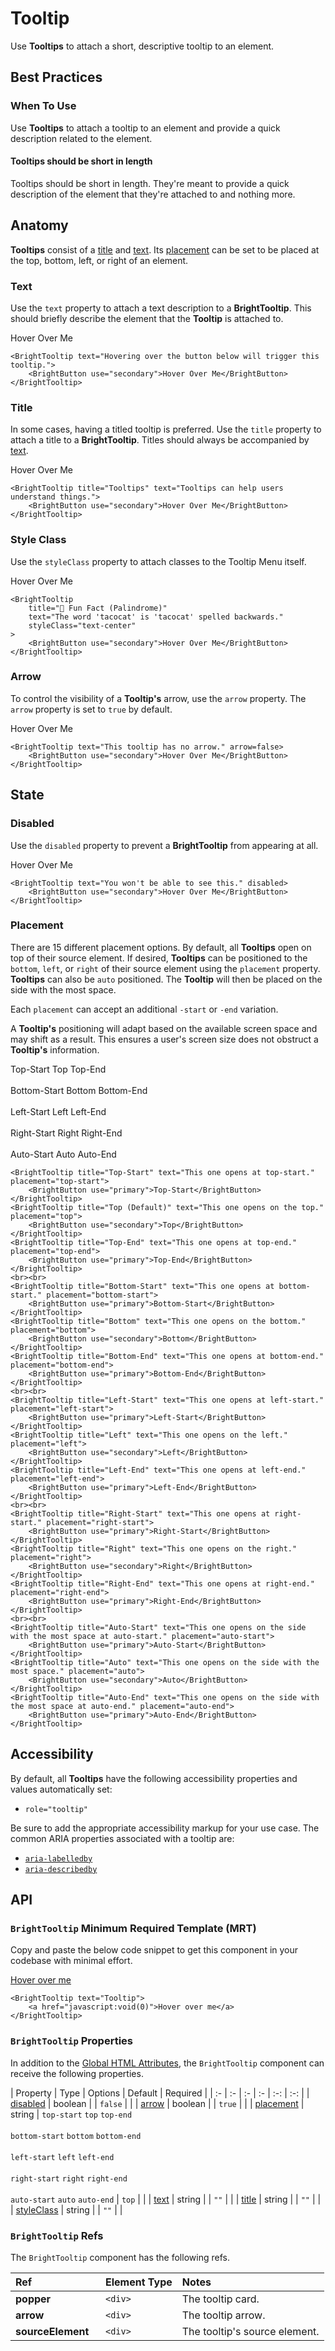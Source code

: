 # Tooltip

<script>
import VuePressUIPlaygroundTooltip from './components/VuePressUIPlaygroundTooltip.vue';
export default {
    components: {
        VuePressUIPlaygroundTooltip,
    },
}
</script>

Use **Tooltips** to attach a short, descriptive tooltip to an element.

<VuePressUIPlaygroundTooltip/>


## Best Practices

### When To Use
Use **Tooltips** to attach a tooltip to an element and provide a quick description related to the element.

#### Tooltips should be short in length
Tooltips should be short in length. They're meant to provide a quick description of the element that they're attached to and nothing more.


## Anatomy
**Tooltips** consist of a [title](#title) and [text](#text). Its [placement](#placement) can be set to be placed at the top, bottom, left, or right of an element.

### Text
Use the `text` property to attach a text description to a **BrightTooltip**. This should briefly describe the element that the **Tooltip** is attached to.

<div class="code-example-box">
    <BrightTooltip text="Hovering over the button below will trigger this tooltip.">
        <BrightButton use="secondary">Hover Over Me</BrightButton>
    </BrightTooltip>
</div>

```vue{1}
<BrightTooltip text="Hovering over the button below will trigger this tooltip.">
    <BrightButton use="secondary">Hover Over Me</BrightButton>
</BrightTooltip>
```

### Title
In some cases, having a titled tooltip is preferred. Use the `title` property to attach a title to a **BrightTooltip**. Titles should always be accompanied by [text](#text).

<div class="code-example-box">
    <BrightTooltip title="Tooltips" text="Tooltips can help users understand things.">
        <BrightButton use="secondary">Hover Over Me</BrightButton>
    </BrightTooltip>
</div>

```vue{1}
<BrightTooltip title="Tooltips" text="Tooltips can help users understand things.">
    <BrightButton use="secondary">Hover Over Me</BrightButton>
</BrightTooltip>
```

### Style Class
Use the `styleClass` property to attach classes to the Tooltip Menu itself.

<div class="code-example-box">
    <BrightTooltip
        title="🌮 Fun Fact (Palindrome)"
        text="The word 'tacocat' is 'tacocat' spelled backwards."
        styleClass="text-center"
    >
        <BrightButton use="secondary">Hover Over Me</BrightButton>
    </BrightTooltip>
</div>

```vue{4}
<BrightTooltip
    title="🌮 Fun Fact (Palindrome)"
    text="The word 'tacocat' is 'tacocat' spelled backwards."
    styleClass="text-center"
>
    <BrightButton use="secondary">Hover Over Me</BrightButton>
</BrightTooltip>
```

### Arrow
To control the visibility of a **Tooltip's** arrow, use the `arrow` property. The `arrow` property is set to `true` by default.

<div class="code-example-box">
    <BrightTooltip text="This tooltip has no arrow." arrow=false>
        <BrightButton use="secondary">Hover Over Me</BrightButton>
    </BrightTooltip>
</div>

```vue{1}
<BrightTooltip text="This tooltip has no arrow." arrow=false>
    <BrightButton use="secondary">Hover Over Me</BrightButton>
</BrightTooltip>
```


## State

### Disabled
Use the `disabled` property to prevent a **BrightTooltip** from appearing at all.

<div class="code-example-box">
    <BrightTooltip text="You won't be able to see this." disabled>
        <BrightButton use="secondary">Hover Over Me</BrightButton>
    </BrightTooltip>
</div>

```vue{1}
<BrightTooltip text="You won't be able to see this." disabled>
    <BrightButton use="secondary">Hover Over Me</BrightButton>
</BrightTooltip>
```

### Placement
There are 15 different placement options. By default, all **Tooltips** open on top of their source element. If desired, **Tooltips** can be positioned to the `bottom`, `left`, or `right` of their source element using the `placement` property.
**Tooltips** can also be `auto` positioned. The **Tooltip** will then be placed on the side with the most space.

Each `placement` can accept an additional `-start` or `-end` variation.

A **Tooltip's** positioning will adapt based on the available screen space and may shift as a result. This ensures a user's screen size does not obstruct a **Tooltip's** information.

<div class="code-example-box">
    <BrightTooltip title="Top-Start" text="This one opens at top-start." placement="top-start">
        <BrightButton use="primary">Top-Start</BrightButton>
    </BrightTooltip>
    <BrightTooltip title="Top (Default)" text="This one opens on the top." placement="top">
        <BrightButton use="secondary">Top</BrightButton>
    </BrightTooltip>
    <BrightTooltip title="Top-End" text="This one opens at top-end." placement="top-end">
        <BrightButton use="primary">Top-End</BrightButton>
    </BrightTooltip>
    <br><br>
    <BrightTooltip title="Bottom-Start" text="This one opens at bottom-start." placement="bottom-start">
        <BrightButton use="primary">Bottom-Start</BrightButton>
    </BrightTooltip>
    <BrightTooltip title="Bottom" text="This one opens on the bottom." placement="bottom">
        <BrightButton use="secondary">Bottom</BrightButton>
    </BrightTooltip>
    <BrightTooltip title="Bottom-End" text="This one opens at bottom-end." placement="bottom-end">
        <BrightButton use="primary">Bottom-End</BrightButton>
    </BrightTooltip>
    <br><br>
    <BrightTooltip title="Left-Start" text="This one opens at left-start." placement="left-start">
        <BrightButton use="primary">Left-Start</BrightButton>
    </BrightTooltip>
    <BrightTooltip title="Left" text="This one opens on the left." placement="left">
        <BrightButton use="secondary">Left</BrightButton>
    </BrightTooltip>
    <BrightTooltip title="Left-End" text="This one opens at left-end." placement="left-end">
        <BrightButton use="primary">Left-End</BrightButton>
    </BrightTooltip>
    <br><br>
    <BrightTooltip title="Right-Start" text="This one opens at right-start." placement="right-start">
        <BrightButton use="primary">Right-Start</BrightButton>
    </BrightTooltip>
    <BrightTooltip title="Right" text="This one opens on the right." placement="right">
        <BrightButton use="secondary">Right</BrightButton>
    </BrightTooltip>
    <BrightTooltip title="Right-End" text="This one opens at right-end." placement="right-end">
        <BrightButton use="primary">Right-End</BrightButton>
    </BrightTooltip>
    <br><br>
    <BrightTooltip title="Auto-Start" text="This one opens on the side with the most space at auto-start." placement="auto-start">
        <BrightButton use="primary">Auto-Start</BrightButton>
    </BrightTooltip>
    <BrightTooltip title="Auto" text="This one opens on the side with the most space." placement="auto">
        <BrightButton use="secondary">Auto</BrightButton>
    </BrightTooltip>
    <BrightTooltip title="Auto-End" text="This one opens on the side with the most space at auto-end." placement="auto-end">
        <BrightButton use="primary">Auto-End</BrightButton>
    </BrightTooltip>
</div>

```vue{1,4,7,11,14,17,21,24,27,31,34,37,41,44,47}
<BrightTooltip title="Top-Start" text="This one opens at top-start." placement="top-start">
    <BrightButton use="primary">Top-Start</BrightButton>
</BrightTooltip>
<BrightTooltip title="Top (Default)" text="This one opens on the top." placement="top">
    <BrightButton use="secondary">Top</BrightButton>
</BrightTooltip>
<BrightTooltip title="Top-End" text="This one opens at top-end." placement="top-end">
    <BrightButton use="primary">Top-End</BrightButton>
</BrightTooltip>
<br><br>
<BrightTooltip title="Bottom-Start" text="This one opens at bottom-start." placement="bottom-start">
    <BrightButton use="primary">Bottom-Start</BrightButton>
</BrightTooltip>
<BrightTooltip title="Bottom" text="This one opens on the bottom." placement="bottom">
    <BrightButton use="secondary">Bottom</BrightButton>
</BrightTooltip>
<BrightTooltip title="Bottom-End" text="This one opens at bottom-end." placement="bottom-end">
    <BrightButton use="primary">Bottom-End</BrightButton>
</BrightTooltip>
<br><br>
<BrightTooltip title="Left-Start" text="This one opens at left-start." placement="left-start">
    <BrightButton use="primary">Left-Start</BrightButton>
</BrightTooltip>
<BrightTooltip title="Left" text="This one opens on the left." placement="left">
    <BrightButton use="secondary">Left</BrightButton>
</BrightTooltip>
<BrightTooltip title="Left-End" text="This one opens at left-end." placement="left-end">
    <BrightButton use="primary">Left-End</BrightButton>
</BrightTooltip>
<br><br>
<BrightTooltip title="Right-Start" text="This one opens at right-start." placement="right-start">
    <BrightButton use="primary">Right-Start</BrightButton>
</BrightTooltip>
<BrightTooltip title="Right" text="This one opens on the right." placement="right">
    <BrightButton use="secondary">Right</BrightButton>
</BrightTooltip>
<BrightTooltip title="Right-End" text="This one opens at right-end." placement="right-end">
    <BrightButton use="primary">Right-End</BrightButton>
</BrightTooltip>
<br><br>
<BrightTooltip title="Auto-Start" text="This one opens on the side with the most space at auto-start." placement="auto-start">
    <BrightButton use="primary">Auto-Start</BrightButton>
</BrightTooltip>
<BrightTooltip title="Auto" text="This one opens on the side with the most space." placement="auto">
    <BrightButton use="secondary">Auto</BrightButton>
</BrightTooltip>
<BrightTooltip title="Auto-End" text="This one opens on the side with the most space at auto-end." placement="auto-end">
    <BrightButton use="primary">Auto-End</BrightButton>
</BrightTooltip>
```


## Accessibility
By default, all **Tooltips** have the following accessibility properties and values automatically set:

- `role="tooltip"`

Be sure to add the appropriate accessibility markup for your use case. The common ARIA properties associated with a tooltip are:
- [`aria-labelledby`](https://developer.mozilla.org/en-US/docs/Web/Accessibility/ARIA/ARIA_Techniques/Using_the_aria-labelledby_attribute)
- [`aria-describedby`](https://developer.mozilla.org/en-US/docs/Web/Accessibility/ARIA/ARIA_Techniques/Using_the_aria-describedby_attribute)


## API
### `BrightTooltip` Minimum Required Template (MRT)
Copy and paste the below code snippet to get this component in your codebase with minimal effort.

<div class="code-example-box">
    <BrightTooltip text="Tooltip">
        <a href="javascript:void(0)">Hover over me</a>
    </BrightTooltip>
</div>

```vue{1-3}
<BrightTooltip text="Tooltip">
    <a href="javascript:void(0)">Hover over me</a>
</BrightTooltip>
```

### `BrightTooltip` Properties
In addition to the [Global HTML Attributes](https://developer.mozilla.org/en-US/docs/Web/HTML/Global_attributes), the `BrightTooltip` component can receive the following properties.

| Property | Type | Options | Default | Required |
| :- | :- | :- | :- | :-: | :-: |
| [disabled](#disabled) | boolean | | `false` | |
| [arrow](#arrow) | boolean | | `true` | |
| [placement](#placement) | string | `top-start` `top` `top-end`<br/><br/> `bottom-start` `bottom` `bottom-end`<br/><br/> `left-start` `left` `left-end`<br/><br/> `right-start` `right` `right-end`<br/><br/> `auto-start` `auto` `auto-end` | `top` | |
| [text](#text) | string | | `""` | |
| [title](#title) | string | | `""` | |
| [styleClass](#style-class) | string | | `""` | |

 ### `BrightTooltip` Refs
 The `BrightTooltip` component has the following refs.
 
 | Ref | Element Type | Notes | 
 | :- | :- | :- |
 | <div class="inline-block" style="width: 128px">**popper**</div> | `<div>` | The tooltip card. |
 | **arrow** | `<div>` | The tooltip arrow. |
 | **sourceElement** | `<div>` | The tooltip's source element. |